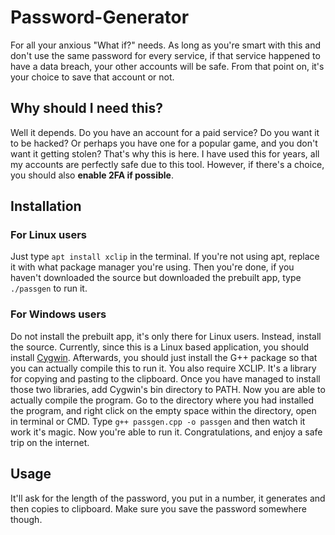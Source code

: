 # Password-Generator
For all your anxious "What if?" needs. As long as you're smart with this and don't use the same password for every service, if that service happened to have a data breach, your other accounts will be safe. From that point on, it's your choice to save that account or not.
## Why should I need this?
Well it depends. Do you have an account for a paid service? Do you want it to be hacked? Or perhaps you have one for a popular game, and you don't want it getting stolen? That's why this is here. I have used this for years, all my accounts are perfectly safe due to this tool. However, if there's a choice, you should also **enable 2FA if possible**.
## Installation
### For Linux users
Just type `apt install xclip` in the terminal. If you're not using apt, replace it with what package manager you're using. Then you're done, if you haven't downloaded the source but downloaded the prebuilt app, type `./passgen` to run it.
### For Windows users
Do not install the prebuilt app, it's only there for Linux users. Instead, install the source.
Currently, since this is a Linux based application, you should install [Cygwin](https://www.cygwin.com). Afterwards, you should just install the G++ package so that you can actually compile this to run it.
You also require XCLIP. It's a library for copying and pasting to the clipboard.
Once you have managed to install those two libraries, add Cygwin's bin directory to PATH.
Now you are able to actually compile the program. Go to the directory where you had installed the program, and right click on the empty space within the directory, open in terminal or CMD. 
Type `g++ passgen.cpp -o passgen` and then watch it work it's magic. Now you're able to run it. Congratulations, and enjoy a safe trip on the internet.
## Usage
It'll ask for the length of the password, you put in a number, it generates and then copies to clipboard. Make sure you save the password somewhere though.
